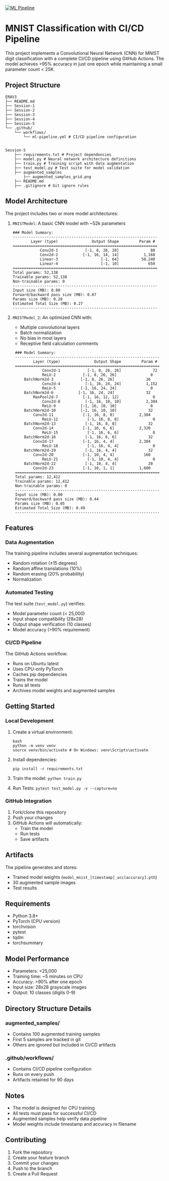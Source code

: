 [![ML Pipeline](https://github.com/sumankanukollu/ERAv3/actions/workflows/ml-pipeline.yml/badge.svg)](https://github.com/sumankanukollu/ERAv3/actions/workflows/ml-pipeline.yml)

# MNIST Classification with CI/CD Pipeline

This project implements a Convolutional Neural Network (CNN) for MNIST digit classification with a complete CI/CD pipeline using GitHub Actions. The model achieves >95% accuracy in just one epoch while maintaining a small parameter count < 25K.

## Project Structure 
```
ERAV3
├── README.md
├── Session-1
├── Session-2
├── Session-3
├── Session-4
├── Session-5
└── .github/
    └── workflows/
        └── ml-pipeline.yml # CI/CD pipeline configuration


Session-5
    ├── requirements.txt # Project dependencies
    ├── model.py # Neural network architecture definitions
    ├── train.py # Training script with data augmentation
    ├── test_model.py # Test suite for model validation
    ├── augmented_samples
        ├── augmented_samples_grid.png
    ├── README.md
    ├── .gitignore # Git ignore rules

```


## Model Architecture

The project includes two or more model architectures:
1. `MNISTModel`: A basic CNN model with ~52k parameters
    ```
    ### Model Summary:
    ----------------------------------------------------------------
            Layer (type)               Output Shape         Param #
    ================================================================
                Conv2d-1            [-1, 8, 28, 28]              80
                Conv2d-2           [-1, 16, 14, 14]           1,168
                Linear-3                   [-1, 64]          50,240
                Linear-4                   [-1, 10]             650
    ================================================================
    Total params: 52,138
    Trainable params: 52,138
    Non-trainable params: 0
    ----------------------------------------------------------------
    Input size (MB): 0.00
    Forward/backward pass size (MB): 0.07
    Params size (MB): 0.20
    Estimated Total Size (MB): 0.27
    ----------------------------------------------------------------
    ```

2. `MNISTModel_2`: An optimized CNN with:
   - Multiple convolutional layers
   - Batch normalization
   - No bias in most layers
   - Receptive field calculation comments
   ```
    ### Model Summary:
    ----------------------------------------------------------------
            Layer (type)               Output Shape         Param #
    ================================================================
                Conv2d-1            [-1, 8, 26, 26]              72
                ReLU-2            [-1, 8, 26, 26]               0
        BatchNorm2d-3            [-1, 8, 26, 26]              16
                Conv2d-4           [-1, 16, 24, 24]           1,152
                ReLU-5           [-1, 16, 24, 24]               0
        BatchNorm2d-6           [-1, 16, 24, 24]              32
            MaxPool2d-7           [-1, 16, 12, 12]               0
                Conv2d-8           [-1, 16, 10, 10]           2,304
                ReLU-9           [-1, 16, 10, 10]               0
        BatchNorm2d-10           [-1, 16, 10, 10]              32
            Conv2d-11             [-1, 16, 8, 8]           2,304
                ReLU-12             [-1, 16, 8, 8]               0
        BatchNorm2d-13             [-1, 16, 8, 8]              32
            Conv2d-14             [-1, 16, 6, 6]           2,320
                ReLU-15             [-1, 16, 6, 6]               0
        BatchNorm2d-16             [-1, 16, 6, 6]              32
            Conv2d-17             [-1, 16, 4, 4]           2,304
                ReLU-18             [-1, 16, 4, 4]               0
        BatchNorm2d-19             [-1, 16, 4, 4]              32
            Conv2d-20             [-1, 10, 4, 4]             160
                ReLU-21             [-1, 10, 4, 4]               0
        BatchNorm2d-22             [-1, 10, 4, 4]              20
            Conv2d-23             [-1, 10, 1, 1]           1,600
    ================================================================
    Total params: 12,412
    Trainable params: 12,412
    Non-trainable params: 0
    ----------------------------------------------------------------
    Input size (MB): 0.00
    Forward/backward pass size (MB): 0.44
    Params size (MB): 0.05
    Estimated Total Size (MB): 0.49
    ----------------------------------------------------------------
    ```

## Features

### Data Augmentation
The training pipeline includes several augmentation techniques:
- Random rotation (±15 degrees)
- Random affine translations (10%)
- Random erasing (20% probability)
- Normalization

### Automated Testing
The test suite (`test_model.py`) verifies:
- Model parameter count (< 25,000)
- Input shape compatibility (28x28)
- Output shape verification (10 classes)
- Model accuracy (>90% requirement)

### CI/CD Pipeline
The GitHub Actions workflow:
- Runs on Ubuntu latest
- Uses CPU-only PyTorch
- Caches pip dependencies
- Trains the model
- Runs all tests
- Archives model weights and augmented samples

## Getting Started

### Local Development

1. Create a virtual environment:
    ```
    bash
    python -m venv venv
    source venv/bin/activate # On Windows: venv\Scripts\activate
    ```


2. Install dependencies:
    ```
    pip install -r requirements.txt
    ```

3. Train the model:
    ```python train.py```

4. Run Tests:
    ```pytest test_model.py -v --capture=no```


### GitHub Integration

1. Fork/clone this repository
2. Push your changes
3. GitHub Actions will automatically:
   - Train the model
   - Run tests
   - Save artifacts

## Artifacts

The pipeline generates and stores:
- Trained model weights (`model_mnist_[timestamp]_acc[accuracy].pth`)
- 30 augmented sample images
- Test results

## Requirements

- Python 3.8+
- PyTorch (CPU version)
- torchvision
- pytest
- tqdm
- torchsummary

## Model Performance

- Parameters: <25,000
- Training time: ~5 minutes on CPU
- Accuracy: >90% after one epoch
- Input size: 28x28 grayscale images
- Output: 10 classes (digits 0-9)

## Directory Structure Details

### augmented_samples/
- Contains 100 augmented training samples
- First 5 samples are tracked in git
- Others are ignored but included in CI/CD artifacts

### .github/workflows/
- Contains CI/CD pipeline configuration
- Runs on every push
- Artifacts retained for 90 days

## Notes

- The model is designed for CPU training
- All tests must pass for successful CI/CD
- Augmented samples help verify data pipeline
- Model weights include timestamp and accuracy in filename

## Contributing

1. Fork the repository
2. Create your feature branch
3. Commit your changes
4. Push to the branch
5. Create a Pull Request

